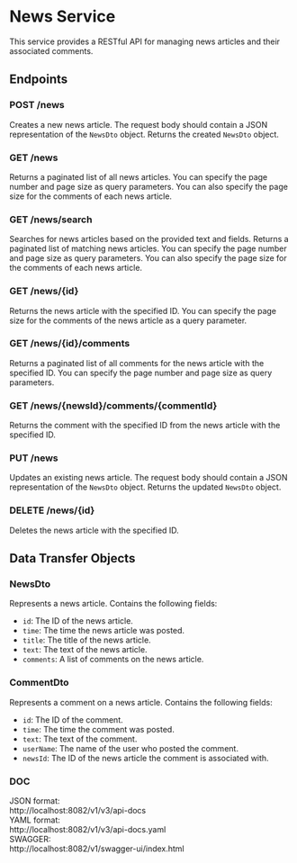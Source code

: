 # News Service

This service provides a RESTful API for managing news articles and their associated comments.

## Endpoints

### POST /news
Creates a new news article. The request body should contain a JSON representation of the `NewsDto` object. Returns the created `NewsDto` object.

### GET /news
Returns a paginated list of all news articles. You can specify the page number and page size as query parameters. You can also specify the page size for the comments of each news article.

### GET /news/search
Searches for news articles based on the provided text and fields. Returns a paginated list of matching news articles. You can specify the page number and page size as query parameters. You can also specify the page size for the comments of each news article.

### GET /news/{id}
Returns the news article with the specified ID. You can specify the page size for the comments of the news article as a query parameter.

### GET /news/{id}/comments
Returns a paginated list of all comments for the news article with the specified ID. You can specify the page number and page size as query parameters.

### GET /news/{newsId}/comments/{commentId}
Returns the comment with the specified ID from the news article with the specified ID.

### PUT /news
Updates an existing news article. The request body should contain a JSON representation of the `NewsDto` object. Returns the updated `NewsDto` object.

### DELETE /news/{id}
Deletes the news article with the specified ID.

## Data Transfer Objects

### NewsDto
Represents a news article. Contains the following fields:
- `id`: The ID of the news article.
- `time`: The time the news article was posted.
- `title`: The title of the news article.
- `text`: The text of the news article.
- `comments`: A list of comments on the news article.

### CommentDto
Represents a comment on a news article. Contains the following fields:
- `id`: The ID of the comment.
- `time`: The time the comment was posted.
- `text`: The text of the comment.
- `userName`: The name of the user who posted the comment.
- `newsId`: The ID of the news article the comment is associated with.

### DOC
JSON format:<br/>
http://localhost:8082/v1/v3/api-docs<br/>
YAML format:<br/>
http://localhost:8082/v1/v3/api-docs.yaml<br/>
SWAGGER:<br/>
http://localhost:8082/v1/swagger-ui/index.html<br/>